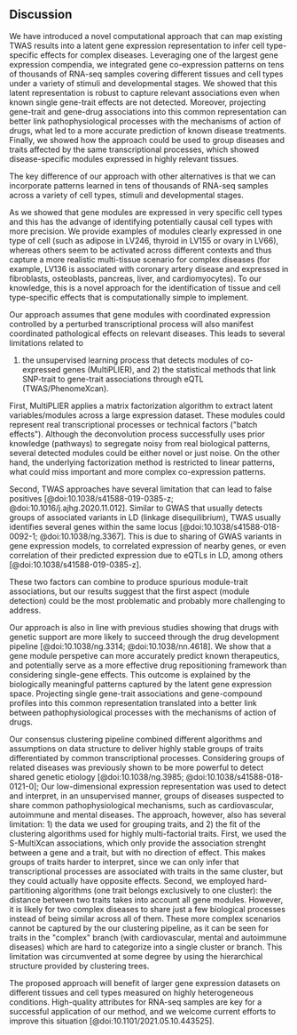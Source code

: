 ## Discussion

We have introduced a novel computational approach that can map existing TWAS results into a latent gene expression representation to infer cell type-specific effects for complex diseases.
Leveraging one of the largest gene expression compendia, we integrated gene co-expression patterns on tens of thousands of RNA-seq samples covering different tissues and cell types under a variety of stimuli and developmental stages.
We showed that this latent representation is robust to capture relevant associations even when known single gene-trait effects are not detected.
Moreover, projecting gene-trait and gene-drug associations into this common representation can better link pathophysiological processes with the mechanisms of action of drugs, what led to a more accurate prediction of known disease treatments.
Finally, we showed how the approach could be used to group diseases and traits affected by the same transcriptional processes, which showed disease-specific modules expressed in highly relevant tissues.


The key difference of our approach with other alternatives is that we can incorporate patterns learned in tens of thousands of RNA-seq samples across a variety of cell types, stimuli and developmental stages.
<!--  -->
As we showed that gene modules are expressed in very specific cell types and this has the advange of identifying potentially causal cell types with more precision.
We provide examples of modules clearly expressed in one type of cell (such as adipose in LV246, thyroid in LV155 or ovary in LV66), whereas others seem to be activated across different contexts and thus capture a more realistic multi-tissue scenario for complex diseases (for example, LV136 is associated with coronary artery disease and expressed in fibroblasts, osteoblasts, pancreas, liver, and cardiomyocytes).
To our knowledge, this is a novel approach for the identification of tissue and cell type-specific effects that is computationally simple to implement.


Our approach assumes that gene modules with coordinated expression controlled by a perturbed transcriptional process will also manifest coordinated pathological effects on relevant diseases.
This leads to several limitations related to
1) the unsupervised learning process that detects modules of co-expressed genes (MultiPLIER),
and 2) the statistical methods that link SNP-trait to gene-trait associations through eQTL (TWAS/PhenomeXcan).
<!--  -->
First, MultiPLIER applies a matrix factorization algorithm to extract latent variables/modules across a large expression dataset.
These modules could represent real transcriptional processes or technical factors ("batch effects").
Although the deconvolution process successfully uses prior knowledge (pathways) to segregate noisy from real biological patterns, several detected modules could be either novel or just noise.
On the other hand, the underlying factorization method is restricted to linear patterns, what could miss important and more complex co-expression patterns.
<!--  -->
Second, TWAS approaches have several limitation that can lead to false positives [@doi:10.1038/s41588-019-0385-z; @doi:10.1016/j.ajhg.2020.11.012].
Similar to GWAS that usually detects groups of associated variants in LD (linkage disequilibrium), TWAS usually identifies several genes within the same locus [@doi:10.1038/s41588-018-0092-1; @doi:10.1038/ng.3367].
This is due to sharing of GWAS variants in gene expression models, to correlated expression of nearby genes, or even correlation of their predicted expression due to eQTLs in LD, among others [@doi:10.1038/s41588-019-0385-z].
<!--  -->
These two factors can combine to produce spurious module-trait associations, but our results suggest that the first aspect (module detection) could be the most problematic and probably more challenging to address.


Our approach is also in line with previous studies showing that drugs with genetic support are more likely to succeed through the drug development pipeline [@doi:10.1038/ng.3314; @doi:10.1038/nn.4618].
We show that a gene module perspetive can more accurately predict known therapeutics, and potentially serve as a more effective drug repositioning framework than considering single-gene effects.
This outcome is explained by the biologically meaningful patterns captured by the latent gene expression space.
Projecting single gene-trait associations and gene-compound profiles into this common representation translated into a better link between pathophysiological processes with the mechanisms of action of drugs.


Our consensus clustering pipeline combined different algorithms and assumptions on data structure to deliver highly stable groups of traits differentiated by common transcriptional processes.
Considering groups of related diseases was previously shown to be more powerful to detect shared genetic etiology [@doi:10.1038/ng.3985; @doi:10.1038/s41588-018-0121-0];
Our low-dimensional expression representation was used to detect and interpret, in an unsupervised manner, groups of diseases suspected to share common pathophysiological mechanisms, such as cardiovascular, autoimmune and mental diseases.
The approach, however, also has several limitation: 1) the data we used for grouping traits, and 2) the fit of the clustering algorithms used for highly multi-factorial traits.
First, we used the S-MultiXcan associations, which only provide the association strenght between a gene and a trait, but with no direction of effect.
This makes groups of traits harder to interpret, since we can only infer that transcriptional processes are associated with traits in the same cluster, but they could actually have opposite effects.
Second, we employed hard-partitioning algorithms (one trait belongs exclusively to one cluster): the distance between two traits takes into account all gene modules.
However, it is likely for two complex diseases to share just a few biological processes instead of being similar across all of them.
These more complex scenarios cannot be captured by the our clustering pipeline, as it can be seen for traits in the "complex" branch (with cardiovascular, mental and autoimmune diseases) which are hard to categorize into a single cluster or branch.
This limitation was circumvented at some degree by using the hierarchical structure provided by clustering trees.


The proposed approach will benefit of larger gene expression datasets on different tissues and cell types measured on highly heterogeneous conditions.
High-quality attributes for RNA-seq samples are key for a successful application of our method, and we welcome current efforts to improve this situation [@doi:10.1101/2021.05.10.443525].


<!--
- talk about the omnigenic model!
-->
